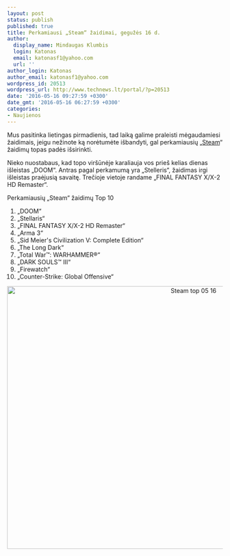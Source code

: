 ```yaml
---
layout: post
status: publish
published: true
title: Perkamiausi „Steam“ žaidimai, gegužės 16 d.
author:
  display_name: Mindaugas Klumbis
  login: Katonas
  email: katonasf1@yahoo.com
  url: ''
author_login: Katonas
author_email: katonasf1@yahoo.com
wordpress_id: 20513
wordpress_url: http://www.technews.lt/portal/?p=20513
date: '2016-05-16 09:27:59 +0300'
date_gmt: '2016-05-16 06:27:59 +0300'
categories:
- Naujienos
---
```

<p>Mus pasitinka lietingas pirmadienis, tad laiką galime praleisti mėgaudamiesi žaidimais, jeigu nežinote ką norėtumėte išbandyti, gal perkamiausių „<a href="http://store.steampowered.com/search/?filter=topsellers">Steam</a>“ žaidimų topas padės išsirinkti.</p>
<p>Nieko nuostabaus, kad topo viršūnėje karaliauja vos prieš kelias dienas išleistas „DOOM“. Antras pagal perkamumą yra „Stelleris“, žaidimas irgi išleistas praėjusią savaitę. Trečioje vietoje randame „FINAL FANTASY X/X-2 HD Remaster“.</p>
<p>Perkamiausių „Steam“ žaidimų Top 10</p>
<ol>
<li>„DOOM“</li>
<li>„Stellaris“</li>
<li>„FINAL FANTASY X/X-2 HD Remaster“</li>
<li>„Arma 3“</li>
<li>„Sid Meier's Civilization V: Complete Edition“</li>
<li>„The Long Dark“</li>
<li>„Total War™: WARHAMMER®“</li>
<li>„DARK SOULS™ III“</li>
<li>„Firewatch“</li>
<li>„Counter-Strike: Global Offensive“</li>
</ol>
<p style="text-align: center"><img class="alignnone wp-image-20514 size-full" src="http://www.technews.lt/portal/wp-content/uploads/2016/05/Steam-top-05-16.jpg" alt="Steam top 05 16" width="855" height="614" /></p>
